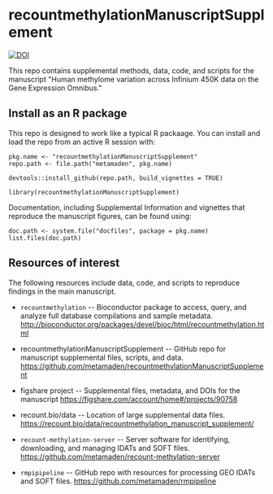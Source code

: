 # recountmethylationManuscriptSupplement

[![DOI](https://zenodo.org/badge/302553109.svg)](https://zenodo.org/badge/latestdoi/302553109)

This repo contains supplemental methods, data, code, and scripts for the manuscript "Human methylome variation across Infinium 450K data on the Gene Expression Omnibus."

## Install as an R package

This repo is designed to work like a typical R packaage. You can install and load the repo from an active R session with:

```
pkg.name <- "recountmethylationManuscriptSupplement"
repo.path <- file.path("metamaden", pkg.name)

devtools::install_github(repo.path, build_vignettes = TRUE)

library(recountmethylationManuscriptSupplement)
```

Documentation, including Supplemental Information and vignettes that reproduce the manuscript figures, can be found using:

```
doc.path <- system.file("docfiles", package = pkg.name)
list.files(doc.path)
```

## Resources of interest

The following resources include data, code, and scripts to reproduce findings in the main manuscript.

* `recountmethylation` -- Bioconductor package to access, query, and analyze full database 
compilations and sample metadata. http://bioconductor.org/packages/devel/bioc/html/recountmethylation.html

* recountmethylationManuscriptSupplement -- GitHub repo for manuscript supplemental files, scripts, and data. https://github.com/metamaden/recountmethylationManuscriptSupplement

* figshare project -- Supplemental files, metadata, and DOIs for the manuscript https://figshare.com/account/home#/projects/90758

*  recount.bio/data -- Location of large supplemental data files. https://recount.bio/data/recountmethylation_manuscript_supplement/

* `recount-methylation-server` -- Server software for identifying, downloading, and managing IDATs and SOFT files. https://github.com/metamaden/recount-methylation-server

* `rmpipipeline` -- GitHub repo with resources for processing GEO IDATs and SOFT files.
https://github.com/metamaden/rmpipeline
